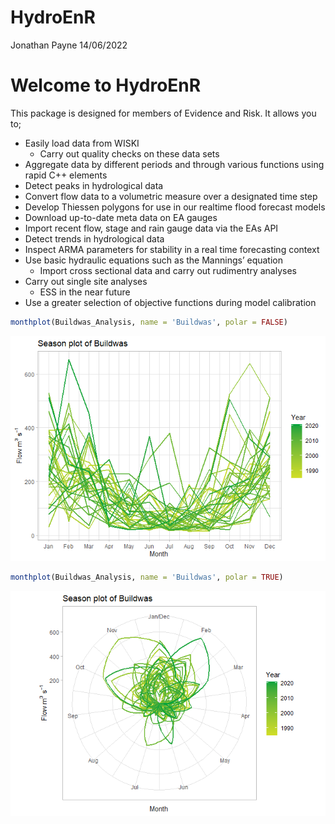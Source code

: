 HydroEnR
================
Jonathan Payne
14/06/2022

# Welcome to HydroEnR

This package is designed for members of Evidence and Risk. It allows you
to;

  - Easily load data from WISKI
      - Carry out quality checks on these data sets  
  - Aggregate data by different periods and through various functions
    using rapid C++ elements
  - Detect peaks in hydrological data
  - Convert flow data to a volumetric measure over a designated time
    step
  - Develop Thiessen polygons for use in our realtime flood forecast
    models
  - Download up-to-date meta data on EA gauges
  - Import recent flow, stage and rain gauge data via the EAs API
  - Detect trends in hydrological data
  - Inspect ARMA parameters for stability in a real time forecasting
    context
  - Use basic hydraulic equations such as the Mannings’ equation
      - Import cross sectional data and carry out rudimentry analyses
  - Carry out single site analyses
      - ESS in the near future
  - Use a greater selection of objective functions during model
    calibration

<!-- end list -->

``` r
monthplot(Buildwas_Analysis, name = 'Buildwas', polar = FALSE)
```

![](HydroEnR_intro_files/figure-gfm/unnamed-chunk-2-1.png)<!-- -->

``` r
monthplot(Buildwas_Analysis, name = 'Buildwas', polar = TRUE)
```

![](HydroEnR_intro_files/figure-gfm/unnamed-chunk-3-1.png)<!-- -->
